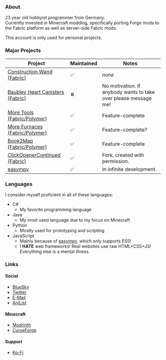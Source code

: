 ### About
23 year old hobbyist programmer from Germany.  
Currently invested in Minecraft modding, specifically porting Forge mods to the Fabric platform as well as server-side Fabric mods.  
  
This account is only used for personal projects.

### Major Projects
|Project|Maintained|Notes|
|-|-|-|
|[Construction Wand (Fabric)](https://github.com/JongWasTaken/ConstructionWand-Fabric)|✅|_none_|
|[Baubley Heart Canisters (Fabric)](https://github.com/JongWasTaken/Baubley-Heart-Canisters-Fabric)|⏸️|No motivation. If anybody wants to take over please message me!|
|[More Tools (Fabric/Polymer)](https://github.com/JongWasTaken/moretools)|✅|Feature-complete|
|[More Furnaces (Fabric/Polymer)](https://github.com/JongWasTaken/morefurnaces)|✅|Feature-complete?|
|[Book2Map (Fabric/Polymer)](https://github.com/JongWasTaken/book2map)|✅|Feature-complete|
|[ClickOpenerContinued (Fabric)](https://github.com/JongWasTaken/clickopener)|✅|Fork, created with permission.|
|[easympv](https://github.com/JongWasTaken/easympv)|✅|In infinite development.|




### Languages
I consider myself proficient in all of these languages:
- C#
  - My favorite programming language
- Java
  - My most used language due to my focus on Minecraft
- Python
  - Mostly used for prototyping and scripting
- JavaScript
  - Mainly because of [easympv](https://github.com/JongWasTaken/easympv), which only supports ES5!
  - I **HATE** web frameworks! Real websites use raw HTML+CSS+JS! Everything else is a mental illness.
### Links
#### Social
- [BlueSky](https://bsky.app/profile/jong.smto.dev)
- [Twitter](https://x.com/jongwastaken)
- [E-Mail](mailto:contact@smto.dev)
- [AniList](https://anilist.co/user/JongWasTaken/)
#### Minecraft
- [Modrinth](https://modrinth.com/user/Jong)
- [CurseForge](https://www.curseforge.com/members/jongwastaken/projects)
#### Support
- [Ko-Fi](https://ko-fi.com/jongwastaken)
